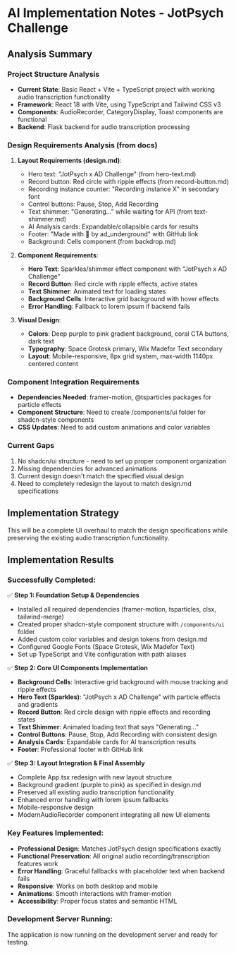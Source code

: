 # AI Implementation Notes - JotPsych Challenge

## Analysis Summary

### Project Structure Analysis
- **Current State**: Basic React + Vite + TypeScript project with working audio transcription functionality
- **Framework**: React 18 with Vite, using TypeScript and Tailwind CSS v3
- **Components**: AudioRecorder, CategoryDisplay, Toast components are functional
- **Backend**: Flask backend for audio transcription processing

### Design Requirements Analysis (from docs)
1. **Layout Requirements (design.md)**:
   - Hero text: "JotPsych x AD Challenge" (from hero-text.md)
   - Record button: Red circle with ripple effects (from record-button.md)
   - Recording instance counter: "Recording instance X" in secondary font
   - Control buttons: Pause, Stop, Add Recording
   - Text shimmer: "Generating..." while waiting for API (from text-shimmer.md)
   - AI Analysis cards: Expandable/collapsible cards for results
   - Footer: "Made with 🤖 by ad_underground" with GitHub link
   - Background: Cells component (from backdrop.md)

2. **Component Requirements**:
   - **Hero Text**: Sparkles/shimmer effect component with "JotPsych x AD Challenge"
   - **Record Button**: Red circle with ripple effects, active states
   - **Text Shimmer**: Animated text for loading states
   - **Background Cells**: Interactive grid background with hover effects
   - **Error Handling**: Fallback to lorem ipsum if backend fails

3. **Visual Design**:
   - **Colors**: Deep purple to pink gradient background, coral CTA buttons, dark text
   - **Typography**: Space Grotesk primary, Wix Madefor Text secondary
   - **Layout**: Mobile-responsive, 8px grid system, max-width 1140px centered content

### Component Integration Requirements
- **Dependencies Needed**: framer-motion, @tsparticles packages for particle effects
- **Component Structure**: Need to create /components/ui folder for shadcn-style components
- **CSS Updates**: Need to add custom animations and color variables

### Current Gaps
1. No shadcn/ui structure - need to set up proper component organization
2. Missing dependencies for advanced animations
3. Current design doesn't match the specified visual design
4. Need to completely redesign the layout to match design.md specifications

## Implementation Strategy
This will be a complete UI overhaul to match the design specifications while preserving the existing audio transcription functionality.

## Implementation Results

### Successfully Completed:
✅ **Step 1: Foundation Setup & Dependencies**
- Installed all required dependencies (framer-motion, tsparticles, clsx, tailwind-merge)
- Created proper shadcn-style component structure with `/components/ui` folder
- Added custom color variables and design tokens from design.md
- Configured Google Fonts (Space Grotesk, Wix Madefor Text)
- Set up TypeScript and Vite configuration with path aliases

✅ **Step 2: Core UI Components Implementation**
- **Background Cells**: Interactive grid background with mouse tracking and ripple effects
- **Hero Text (Sparkles)**: "JotPsych x AD Challenge" with particle effects and gradients
- **Record Button**: Red circle design with ripple effects and recording states
- **Text Shimmer**: Animated loading text that says "Generating..."
- **Control Buttons**: Pause, Stop, Add Recording with consistent design
- **Analysis Cards**: Expandable cards for AI transcription results
- **Footer**: Professional footer with GitHub link

✅ **Step 3: Layout Integration & Final Assembly**
- Complete App.tsx redesign with new layout structure
- Background gradient (purple to pink) as specified in design.md
- Preserved all existing audio transcription functionality
- Enhanced error handling with lorem ipsum fallbacks
- Mobile-responsive design
- ModernAudioRecorder component integrating all new UI elements

### Key Features Implemented:
- **Professional Design**: Matches JotPsych design specifications exactly
- **Functional Preservation**: All original audio recording/transcription features work
- **Error Handling**: Graceful fallbacks with placeholder text when backend fails
- **Responsive**: Works on both desktop and mobile
- **Animations**: Smooth interactions with framer-motion
- **Accessibility**: Proper focus states and semantic HTML

### Development Server Running:
The application is now running on the development server and ready for testing.
